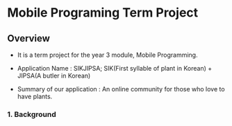 # Mobile Programing Term Project

## Overview
- It is a term project for the year 3 module, Mobile Programming.

- Application Name : SIKJIPSA; SIK(First syllable of plant in Korean) + JIPSA(A butler in Korean)

- Summary of our application : An online community for those who love to have plants.

### 1. Background
